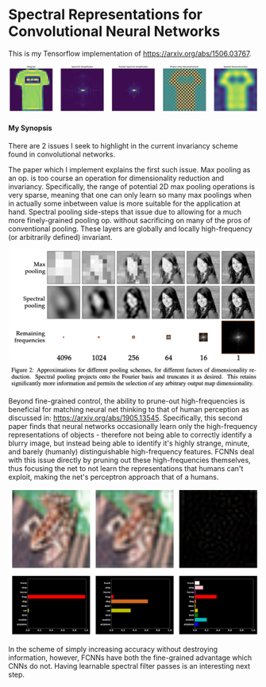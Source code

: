 # Spectral Representations for Convolutional Neural Networks
This is my Tensorflow implementation of https://arxiv.org/abs/1506.03767.

![what?!](title_summary.png)
#### My Synopsis
There are 2 issues I seek to highlight in the current invariancy scheme found in convolutional networks.

The paper which I implement explains the first such issue. Max pooling as an op. is too course an operation for dimensionality reduction and invariancy. Specifically, the range of potential 2D max pooling operations is very sparse, meaning that one can only learn so many max poolings when in actually some inbetween value is more suitable for the application at hand. Spectral pooling side-steps that issue due to allowing for a much more finely-grained pooling op. without sacrificing on many of the pros of conventional pooling. These layers are globally and locally high-frequency (or arbitrarily defined) invariant.

![paper1](paper1_img.png)

Beyond fine-grained control, the ability to prune-out high-frequencies is beneficial for matching neural net thinking to that of human perception as discussed in: https://arxiv.org/abs/1905.13545. Specifically, this second paper finds that neural networks occasionally learn only the high-frequency representations of objects - therefore not being able to correctly identify a blurry image, but instead being able to identify it's highly strange, minute, and barely (humanly) distinguishable high-frequency features. FCNNs deal with this issue directly by pruning out these high-frequencies themselves, thus focusing the net to not learn the representations that humans can't exploit, making the net's perceptron approach that of a humans.

![paper2](paper2_img.png)

In the scheme of simply increasing accuracy without destroying information, however, FCNNs have both the fine-grained advantage which CNNs do not. Having learnable spectral filter passes is an interesting next step.
